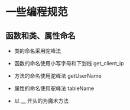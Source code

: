 # 一些编程规范

## 函数和类、属性命名

- 类的命名采用驼峰法

- 函数的命名使用小写字母和下划线 get_client_ip

- 方法的命名使用驼峰法 getUserName

- 属性的命名使用驼峰法 tableName

- 以 __ 开头的为魔术方法


















